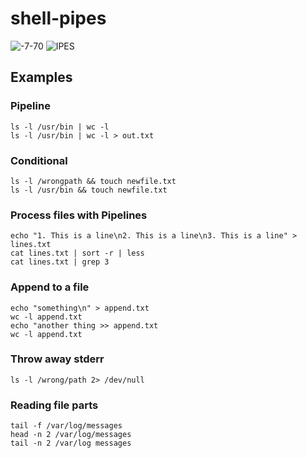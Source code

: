 # shell-pipes


![-7-70](https://user-images.githubusercontent.com/58792/141686419-123fef54-811f-4be7-93f0-98fccd7dae35.png)
![IPES](https://user-images.githubusercontent.com/58792/141686425-ebd2e48c-2949-4d15-bc26-0c541a924d61.png)

## Examples

### Pipeline
```
ls -l /usr/bin | wc -l 
ls -l /usr/bin | wc -l > out.txt
```
### Conditional

```
ls -l /wrongpath && touch newfile.txt 
ls -l /usr/bin && touch newfile.txt
```
### Process files with Pipelines

```
echo "1. This is a line\n2. This is a line\n3. This is a line" > lines.txt
cat lines.txt | sort -r | less
cat lines.txt | grep 3
```

### Append to a file

```
echo "something\n" > append.txt
wc -l append.txt
echo "another thing >> append.txt
wc -l append.txt
```

### Throw away stderr

```
ls -l /wrong/path 2> /dev/null
```

### Reading file parts

```
tail -f /var/log/messages
head -n 2 /var/log/messages
tail -n 2 /var/log messages
```






